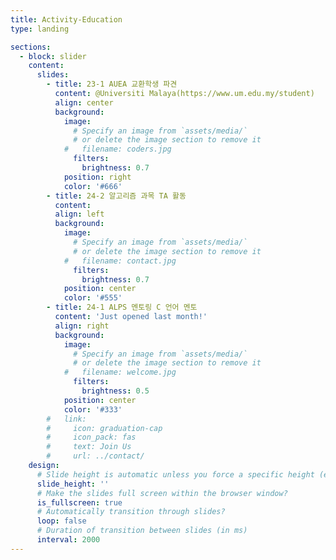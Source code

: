 ```yaml
---
title: Activity-Education
type: landing

sections:
  - block: slider
    content:
      slides: 
        - title: 23-1 AUEA 교환학생 파견 
          content: @Universiti Malaya(https://www.um.edu.my/student)
          align: center
          background:
            image:
              # Specify an image from `assets/media/`
              # or delete the image section to remove it
            #   filename: coders.jpg
              filters:
                brightness: 0.7
            position: right
            color: '#666'
        - title: 24-2 알고리즘 과목 TA 활동
          content: 
          align: left
          background:
            image:
              # Specify an image from `assets/media/`
              # or delete the image section to remove it
            #   filename: contact.jpg
              filters:
                brightness: 0.7
            position: center
            color: '#555'
        - title: 24-1 ALPS 멘토링 C 언어 멘토 
          content: 'Just opened last month!'
          align: right
          background:
            image:
              # Specify an image from `assets/media/`
              # or delete the image section to remove it
            #   filename: welcome.jpg
              filters:
                brightness: 0.5
            position: center
            color: '#333'
        #   link:
        #     icon: graduation-cap
        #     icon_pack: fas
        #     text: Join Us
        #     url: ../contact/
    design:
      # Slide height is automatic unless you force a specific height (e.g. '400px')
      slide_height: ''
      # Make the slides full screen within the browser window?
      is_fullscreen: true
      # Automatically transition through slides?
      loop: false
      # Duration of transition between slides (in ms)
      interval: 2000
---
```

